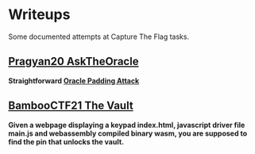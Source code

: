 # Writeups
Some documented attempts at Capture The Flag tasks.

## [Pragyan20 AskTheOracle]()
**Straightforward [Oracle Padding Attack](https://en.wikipedia.org/wiki/Padding_oracle_attack)**

## [BambooCTF21 The Vault](https://github.com/kaftejiman/ctf-writeups/tree/main/BamboCTF21)
**Given a webpage displaying a keypad index.html, javascript driver file main.js and webassembly compiled binary wasm, you are supposed to find the pin that unlocks the vault.**

